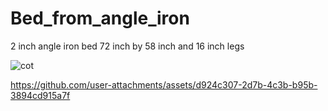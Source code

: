 # Bed_from_angle_iron
2 inch angle iron bed 72 inch by 58 inch and 16 inch legs


![cot](https://github.com/user-attachments/assets/f208b08e-b965-43fc-95af-ea557cc19e77)


https://github.com/user-attachments/assets/d924c307-2d7b-4c3b-b95b-3894cd915a7f

